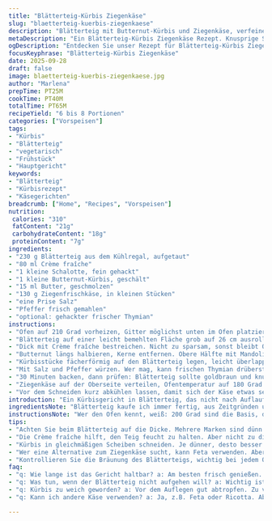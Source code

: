 ```yaml
---
title: "Blätterteig-Kürbis Ziegenkäse"
slug: "blaetterteig-kuerbis-ziegenkaese"
description: "Blätterteig mit Butternut-Kürbis und Ziegenkäse, verfeinert mit Crème fraîche und Schalotten. Ein vegetarisches Gericht, das durch das Überlagern dünner Kürbisscheiben und den Einsatz von zerlassener Butter eine harmonische Textur bekommt. Die Kombination aus samtigem Kürbis und cremigem Käse bietet ein spannendes Mundgefühl. Komfortabel im Ofen zubereitet, eignet sich als Vorspeise oder leichtes Hauptgericht. Tipp: Statt des Butternut kann auch Hokkaido verwendet werden, der mit Schale verarbeitet wird. Wichtig ist, die Backzeit an den Ofen anzupassen und auf die Bräunung des Blätterteigs zu achten."
metaDescription: "Ein Blätterteig-Kürbis Ziegenkäse Rezept. Knusprige Schichten und samtige Texturen. Ideal als Vorspeise oder leichtes Hauptgericht."
ogDescription: "Entdecken Sie unser Rezept für Blätterteig-Kürbis Ziegenkäse. Ein spannendes vegetarisches Gericht mit frischem Kürbis und Ziegenkäse."
focusKeyphrase: "Blätterteig-Kürbis Ziegenkäse"
date: 2025-09-28
draft: false
image: blaetterteig-kuerbis-ziegenkaese.jpg
author: "Marlena"
prepTime: PT25M
cookTime: PT40M
totalTime: PT65M
recipeYield: "6 bis 8 Portionen"
categories: ["Vorspeisen"]
tags:
- "Kürbis"
- "Blätterteig"
- "vegetarisch"
- "Frühstück"
- "Hauptgericht"
keywords:
- "Blätterteig"
- "Kürbisrezept"
- "Käsegerichten"
breadcrumb: ["Home", "Recipes", "Vorspeisen"]
nutrition: 
 calories: "310"
 fatContent: "21g"
 carbohydrateContent: "18g"
 proteinContent: "7g"
ingredients:
- "230 g Blätterteig aus dem Kühlregal, aufgetaut"
- "80 ml Crème fraîche"
- "1 kleine Schalotte, fein gehackt"
- "1 kleine Butternut-Kürbis, geschält"
- "15 ml Butter, geschmolzen"
- "130 g Ziegenfrischkäse, in kleinen Stücken"
- "eine Prise Salz"
- "Pfeffer frisch gemahlen"
- "optional: gehackter frischer Thymian"
instructions:
- "Ofen auf 210 Grad vorheizen, Gitter möglichst unten im Ofen platzieren. Backblech mit Backpapier auslegen; So wird der Boden knusprig, nicht feucht."
- "Blätterteig auf einer leicht bemehlten Fläche grob auf 26 cm ausrollen, nicht zu dünn; Lieber etwas dicker, damit er den Kürbis trägt, dieser tut sonst schnell einsinken. Auf das Backblech legen, dabei die Ränder leicht hochziehen."
- "Dick mit Crème fraîche bestreichen. Nicht zu sparsam, sonst bleibt Oberfläche trocken. Schalotten gleichmäßig darüber streuen – sie bringen schöne Süße und Tiefe."
- "Butternut längs halbieren, Kerne entfernen. Obere Hälfte mit Mandoline oder scharfem Messer sehr dünn hobeln; Je dünner, desto besser verschmelzen die Scheibchen später. Die untere Hälfte in dünne Halbringe schneiden; Sie geben ein rustikaleres Texturspiel."
- "Kürbisstücke fächerförmig auf den Blätterteig legen, leicht überlappen, damit es nicht zu lückenhaft aussieht. Butter darüber träufeln, das hilft beim Bräunen und verhindert Austrocknung der Kürbisoberfläche."
- "Mit Salz und Pfeffer würzen. Wer mag, kann frischen Thymian drüberstreuen, passte bei mir gut, gibt mehr Frische und Aroma."
- "30 Minuten backen, dann prüfen: Blätterteig sollte goldbraun und knusprig sein, Kürbis weich genug, sonst noch 5 bis 10 Minuten. Ein Messer sollte leicht durch die Scheiben gleiten."
- "Ziegenkäse auf der Oberseite verteilen, Ofentemperatur auf 180 Grad reduzieren, weitere 4 bis 6 Minuten backen, bis der Käse leicht schmilzt, aber nicht verläuft. Die Käsestücke sollen warm und cremig bleiben, keine braune Kruste bilden."
- "Vor dem Schneiden kurz abkühlen lassen, damit sich der Käse etwas setzt. In Stücke teilen. Ideal lauwarm servieren."
introduction: "Ein Kürbisgericht in Blätterteig, das nicht nach Auflauf schmeckt, sondern nach knusprigen Schichten und samtigen Zwischentönen. Die Kunst liegt in der Vorbereitung der Scheiben, der Umsetzung des frischen Ziegenkäses und dem Timing beim Ofen. Ich habe oft erlebt, dass Blätterteig leicht feucht wird, wenn man Gemüse zu feucht legt. Hier hilft die Crème fraîche, die verhindert, dass der Teig durchweicht, und die Schalotte gibt einen süßlich-elektrisierenden Kick. Etwas Butter sorgt für Farbe und ein feines Aroma. Es braucht Geduld, aber der Duft von geröstetem Kürbis und geschmolzenem Käse ist es wert. Kleiner Tipp für Alternativen: statt Butternut Hokkaido, der wird mit Schale gar, was Arbeit spart, Geschmack leicht variiert."
ingredientsNote: "Blätterteig kaufe ich immer fertig, aus Zeitgründen und weil die Qualität meistens sehr gut ist. Manche Marken sind zu dünn, lieber eine dickere Variante wählen. Die Crème fraîche ist ein guter Ersatz für Sauerrahm, der fällt bei manchen gerade raus und hat weniger Fett. Besonders wichtig sind dünne, möglichst gleichmäßige Kürbisscheiben – mit einer Mandoline geht das am schnellsten, und es macht viel aus für das Mundgefühl. Der Ziegenkäse kann durch Feta ersetzt werden; dann aber weniger salzen, denn Feta bringt mehr Salz mit. Butter zum Bestreichen macht Geschmack und Optik, ohne wirkt das Ganze schnell trocken. Frische Kräuter wie Thymian oder Salbei passen gut zur Kürbis-Note."
instructionsNote: "Wer den Ofen kennt, weiß: 200 Grad sind die Basis, doch jeder Ofen heizt anders. Deshalb achte auf die Bräunung des Blätterteigs, besonders am Rand. Teig knusprig und goldgelb? Zeit zum Kürbis testen. Wenn er noch zu fest ist, lieber weitere 5 Minuten, sonst bleiben die Scheiben hart. Das Crème fraîche sorgt für Feuchtigkeit und bindet den Teig, ohne ihn aufzuweichen, wenn man nicht zu dick aufträgt. Kürbis darf nicht feucht liegen, sonst wird der Teig matschig – gut abtropfen oder wie hier dünn schichten. Ziegenkäse hat eine kurze Schmelzzeit; Wer ihn zu lange backt, verliert Frische und bekommt eine unattraktive Textur. Deshalb erst zum Schluss zugeben. Ablage auf mittlerer Schiene manchmal zu heiß, darob kontrollieren, ggf. auf Eisenrost unten verschieben für mehr Hitze von unten und gleichmäßige Kruste."
tips:
- "Achten Sie beim Blätterteig auf die Dicke. Mehrere Marken sind dünn. Wählen Sie dickeren Teig. Das ist wichtig für Struktur. Eine gute Basis macht alles einfacher; Denn die Füllung muss auch tragen. Wenn der Kürbis sinkt, wird es matschig."
- "Die Crème fraîche hilft, den Teig feucht zu halten. Aber nicht zu dick auftragen. Sonst wird der Blätterteig weich. Das Austrocknen der Oberfläche vermeiden. Schalotten bringen Süße. Wichtig aggregieren, nicht gleichmäßig verarbeiten."
- "Kürbis in gleichmäßigen Scheiben schneiden. Je dünner, desto besser die Textur. Mit einer Mandoline geht es schnell. Und es vereint sich harmonisch. Geriebener Käse lastet weniger auf dem Kürbis, der sonst moosig wirkt."
- "Wer eine Alternative zum Ziegenkäse sucht, kann Feta verwenden. Aber Vorsicht mit dem Salz. Feta ist oft salziger. Bei schlechter Konsistenz zusätzlichen Pfeffer verwenden. Verarbeitung mit Thymian bringt Frische."
- "Kontrollieren Sie die Bräunung des Blätterteigs, wichtig bei jedem Ofen. Das wird zum Tester. Blätterteig goldbraun und knusprig = Kürbis weich genug. Bei festem Gefühl noch 5 Minuten dranhängen."
faq:
- "q: Wie lange ist das Gericht haltbar? a: Am besten frisch genießen. Aber im Kühlschrank 2-3 Tage lagern. Einfach aufwärmen. Kühlung ist wichtig; sonst wird der Käse fest."
- "q: Was tun, wenn der Blätterteig nicht aufgehen will? a: Wichtig ist der Ofen; Manchmal zu kalt. Ober- oder Unterhitze helfen oft. Alternativ Überwachung, wenn er nicht bräunt geht was schief."
- "q: Kürbis zu weich geworden? a: Vor dem Auflegen gut abtropfen. Zu viel Flüssigkeit trocknet den Blätterteig aus. Nächstes Mal kürzere Backzeit oder dicker schneiden."
- "q: Kann ich andere Käse verwenden? a: Ja, z.B. Feta oder Ricotta. Aber Käse nicht zu lange backen. Feta zerschmilzt schneller; Käse sollte cremig bleiben und schön Farbe haben."

---
```

